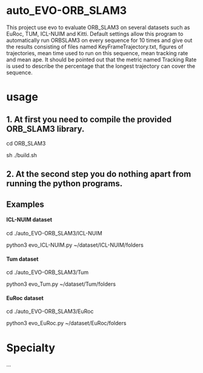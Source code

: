 # auto_EVO-ORB_SLAM3
This project use evo to evaluate ORB_SLAM3 on several datasets such as EuRoc, TUM, ICL-NUIM and Kitti. Default settings allow this program to automatically run ORBSLAM3 on every sequence for 10 times and give out the results consisting of files named KeyFrameTrajectory.txt, figures of trajectories, mean time used to run on this sequence, mean tracking rate and mean ape. It should be pointed out that the metric named Tracking Rate is used to describe the percentage that the longest trajectory can cover the sequence. 
# usage
## 1. At first you need to compile the provided ORB_SLAM3 library.

cd ORB_SLAM3

sh ./build.sh

## 2. At the second step you do nothing apart from running the python programs.

## Examples
#### ICL-NUIM dataset
cd ./auto_EVO-ORB_SLAM3/ICL-NUIM

python3 evo_ICL-NUIM.py ~/dataset/ICL-NUIM/folders

#### Tum dataset
cd ./auto_EVO-ORB_SLAM3/Tum

python3 evo_Tum.py ~/dataset/Tum/folders

#### EuRoc dataset
cd ./auto_EVO-ORB_SLAM3/EuRoc

python3 evo_EuRoc.py ~/dataset/EuRoc/folders

# Specialty
...
